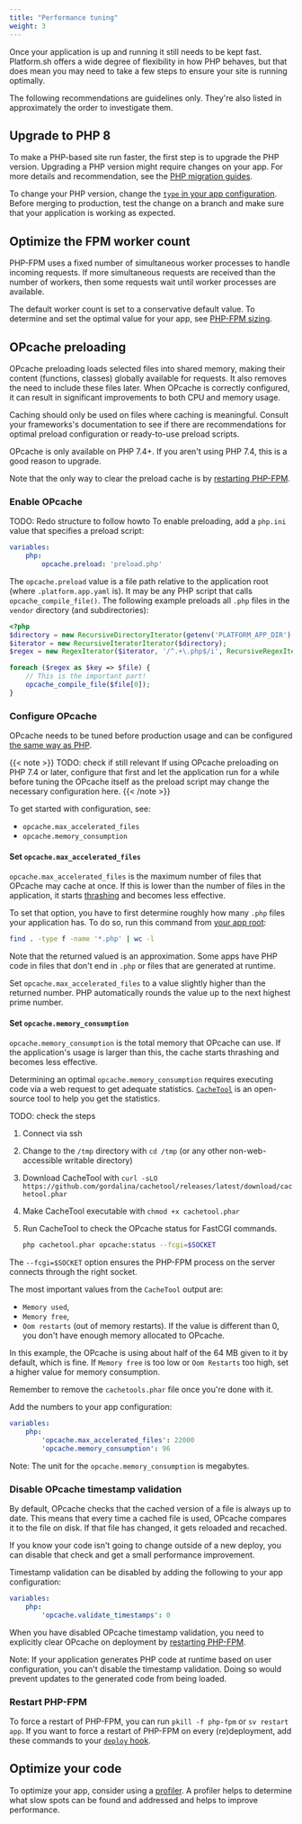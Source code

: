 ```yaml
---
title: "Performance tuning"
weight: 3
---
```


Once your application is up and running it still needs to be kept fast.
Platform.sh offers a wide degree of flexibility in how PHP behaves,
but that does mean you may need to take a few steps to ensure your site is running optimally.

The following recommendations are guidelines only.
They're also listed in approximately the order to investigate them.

## Upgrade to PHP 8

To make a PHP-based site run faster, the first step is to upgrade the PHP version.
Upgrading a PHP version might require changes on your app.
For more details and recommendation, see the [PHP migration guides](https://www.php.net/manual/en/migration81.php).

To change your PHP version, change the [`type` in your app configuration](../../create-apps/app-reference.md#example-configuration).
Before merging to production, test the change on a branch and make sure that your application is working as expected.

## Optimize the FPM worker count

PHP-FPM uses a fixed number of simultaneous worker processes to handle incoming requests.
If more simultaneous requests are received than the number of workers, then some requests wait until worker processes are available.

The default worker count is set to a conservative default value.
To determine and set the optimal value for your app, see [PHP-FPM sizing](./fpm.md).

## OPcache preloading

OPcache preloading loads selected files into shared memory, making their content (functions, classes) globally available for requests.
It also removes the need to include these files later.
When OPcache is correctly configured, it can result in significant improvements to both CPU and memory usage.

Caching should only be used on files where caching is meaningful.
Consult your frameworks's documentation to see
if there are recommendations for optimal preload configuration or ready-to-use preload scripts.

OPcache is only available on PHP 7.4+.
If you aren't using PHP 7.4, this is a good reason to upgrade.

Note that the only way to clear the preload cache is by [restarting PHP-FPM](#restart-php-fpm).

### Enable OPcache

TODO: Redo structure to follow howto
To enable preloading, add a `php.ini` value that specifies a preload script:

```yaml {location=".platform.app.yaml"}
variables:
    php:
        opcache.preload: 'preload.php'
```

The `opcache.preload` value is a file path relative to the application root (where `.platform.app.yaml` is).
It may be any PHP script that calls `opcache_compile_file()`.
The following example preloads all `.php` files in the `vendor` directory (and subdirectories):

```php {location="preload.php"}
<?php
$directory = new RecursiveDirectoryIterator(getenv('PLATFORM_APP_DIR') . '/vendor');
$iterator = new RecursiveIteratorIterator($directory);
$regex = new RegexIterator($iterator, '/^.+\.php$/i', RecursiveRegexIterator::GET_MATCH);

foreach ($regex as $key => $file) {
    // This is the important part!
    opcache_compile_file($file[0]);
}
```

### Configure OPcache

OPcache needs to be tuned before production usage and can be configured [the same way as PHP](../php/_index.md#customize-the-php-settings).

{{< note >}}
TODO: check if still relevant
If using OPcache preloading on PHP 7.4 or later,
configure that first and let the application run for a while
before tuning the OPcache itself
as the preload script may change the necessary configuration here.
{{< /note >}}

To get started with configuration, see:
- `opcache.max_accelerated_files`
- `opcache.memory_consumption`

#### Set `opcache.max_accelerated_files`

`opcache.max_accelerated_files` is the maximum number of files that OPcache may cache at once.
If this is lower than the number of files in the application, it starts [thrashing](https://en.wikipedia.org/wiki/Thrashing_(computer_science)) and becomes less effective.

To set that option, you have to first determine roughly how many `.php` files your application has.
To do so, run this command from [your app root](../../create-apps/app-reference.md#root-directory):

```bash
find . -type f -name '*.php' | wc -l
```

Note that the returned valued is an approximation.
Some apps have PHP code in files that don't end in `.php` or files that are generated at runtime.

Set `opcache.max_accelerated_files` to a value slightly higher than the returned number.
PHP automatically rounds the value up to the next highest prime number.

#### Set `opcache.memory_consumption`

`opcache.memory_consumption` is the total memory that OPcache can use.
If the application's usage is larger than this, the cache starts thrashing and becomes less effective.

Determining an optimal `opcache.memory_consumption` requires executing code via a web request to get adequate statistics.
[`CacheTool`](https://github.com/gordalina/cachetool) is an open-source tool to help you get the statistics.

TODO: check the steps
1. Connect via ssh
2. Change to the `/tmp` directory with `cd /tmp` (or any other non-web-accessible writable directory)
3. Download CacheTool with `curl -sLO https://github.com/gordalina/cachetool/releases/latest/download/cachetool.phar`
4. Make CacheTool executable with `chmod +x cachetool.phar`
5. Run CacheTool to check the OPcache status for FastCGI commands.

   ```bash
   php cachetool.phar opcache:status --fcgi=$SOCKET
   ```

  The `--fcgi=$SOCKET` option ensures the PHP-FPM process on the server connects through the right socket.

The most important values from the `CacheTool` output are:

- `Memory used`,
- `Memory free`,
- `Oom restarts` (out of memory restarts).
  If the value is different than 0, you don't have enough memory allocated to OPcache.

In this example, the OPcache is using about half of the 64 MB given to it by default, which is fine.
If `Memory free` is too low or `Oom Restarts` too high,
set a higher value for memory consumption.

Remember to remove the `cachetools.phar` file once you're done with it.

Add the numbers to your app configuration:

```yaml {location=".platform.app.yaml"}
variables:
    php:
        'opcache.max_accelerated_files': 22000
        'opcache.memory_consumption': 96
```

Note: The unit for the `opcache.memory_consumption` is megabytes.

### Disable OPcache timestamp validation

By default, OPcache checks that the cached version of a file is always up to date.
This means that every time a cached file is used, OPcache compares it to the file on disk.
If that file has changed, it gets reloaded and recached.

If you know your code isn't going to change outside of a new deploy,
you can disable that check and get a small performance improvement.

Timestamp validation can be disabled by adding the following to your app configuration:

```yaml {location=".platform.app.yaml"}
variables:
    php:
        'opcache.validate_timestamps': 0
```

When you have disabled OPcache timestamp validation,
you need to explicitly clear OPcache on deployment by [restarting PHP-FPM](#restart-php-fpm).

Note: If your application generates PHP code at runtime based on user configuration, you can't disable the timestamp validation.
Doing so would prevent updates to the generated code from being loaded.

### Restart PHP-FPM

To force a restart of PHP-FPM, you can run `pkill -f php-fpm` or `sv restart app`.
If you want to force a restart of PHP-FPM on every (re)deployment, add these commands to your [`deploy` hook](../../create-apps/hooks/hooks-comparison.md#deploy-hook).

## Optimize your code

To optimize your app, consider using a [profiler](../../increase-observability/integrate-observability/_index.md).
A profiler helps to determine what slow spots can be found and addressed and helps to improve performance.
